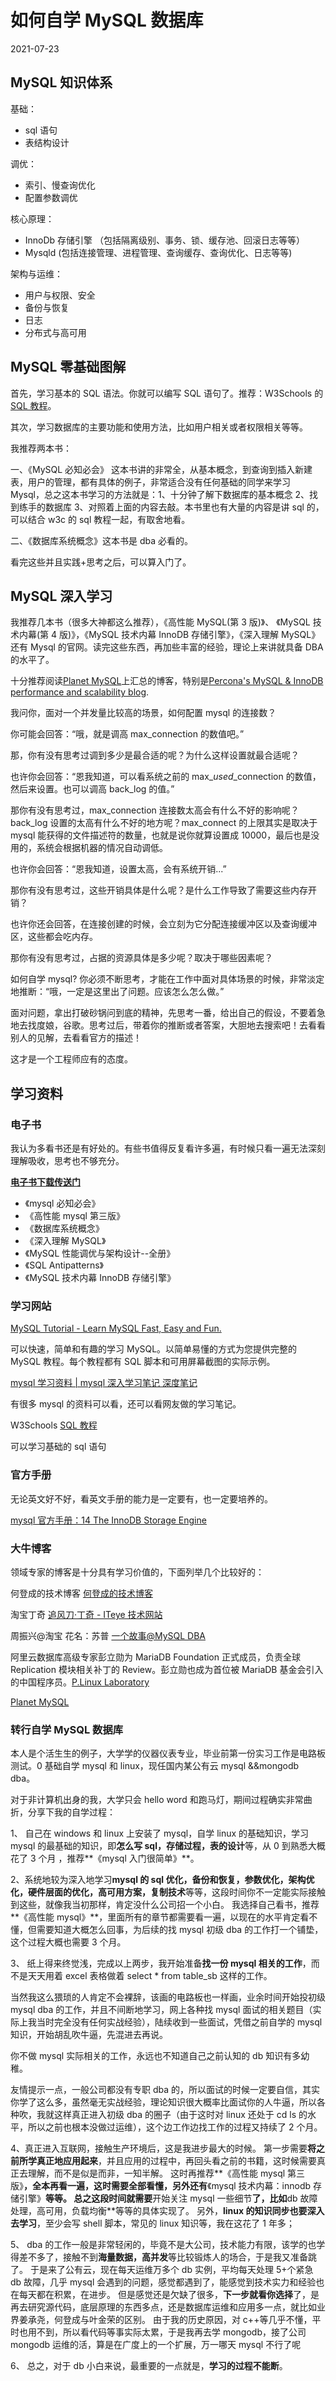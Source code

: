 # 如何自学 MySQL 数据库

2021-07-23

## MySQL 知识体系

基础：

- sql 语句
- 表结构设计

调优：

- 索引、慢查询优化
- 配置参数调优

核心原理：

- InnoDb 存储引擎 （包括隔离级别、事务、锁、缓存池、回滚日志等等）
- Mysqld (包括连接管理、进程管理、查询缓存、查询优化、日志等等)

架构与运维：

- 用户与权限、安全
- 备份与恢复
- 日志
- 分布式与高可用

## MySQL 零基础图解

首先，学习基本的 SQL 语法。你就可以编写 SQL 语句了。推荐：W3Schools 的 [SQL 教程](https://link.zhihu.com/?target=http%3A//www.w3school.com.cn/sql/)。

其次，学习数据库的主要功能和使用方法，比如用户相关或者权限相关等等。

我推荐两本书：

一、《MySQL 必知必会》 这本书讲的非常全，从基本概念，到查询到插入新建表，用户的管理，都有具体的例子，非常适合没有任何基础的同学来学习 Mysql，总之这本书学习的方法就是：1、十分钟了解下数据库的基本概念 2、找到练手的数据库 3、对照着上面的内容去敲。本书里也有大量的内容是讲 sql 的，可以结合 w3c 的 sql 教程一起，有取舍地看。

二、《数据库系统概念》这本书是 dba 必看的。

看完这些并且实践+思考之后，可以算入门了。

## MySQL 深入学习

我推荐几本书（很多大神都这么推荐），《高性能 MySQL(第 3 版)》、 《MySQL 技术内幕(第 4 版)》，《MySQL 技术内幕 InnoDB 存储引擎》，《深入理解 MySQL》还有 Mysql 的官网。读完这些东西，再加些丰富的经验，理论上来讲就具备 DBA 的水平了。

十分推荐阅读[Planet MySQL](https://link.zhihu.com/?target=http%3A//planet.mysql.com/)上汇总的博客，特别是[Percona's MySQL & InnoDB performance and scalability blog](https://link.zhihu.com/?target=http%3A//www.percona.com/blog/).

我问你，面对一个并发量比较高的场景，如何配置 mysql 的连接数？

你可能会回答：“哦，就是调高 max_connection 的数值吧。”

那，你有没有思考过调到多少是最合适的呢？为什么这样设置就最合适呢？

也许你会回答：“恩我知道，可以看系统之前的 max\__used_\_connection 的数值，然后来设置。也可以调高 back_log 的值。”

那你有没有思考过，max_connection 连接数太高会有什么不好的影响呢？back_log 设置的太高有什么不好的地方呢？max_connect 的上限其实是取决于 mysql 能获得的文件描述符的数量，也就是说你就算设置成 10000，最后也是没用的，系统会根据机器的情况自动调低。

也许你会回答：“恩我知道，设置太高，会有系统开销...”

那你有没有思考过，这些开销具体是什么呢？是什么工作导致了需要这些内存开销？

也许你还会回答，在连接创建的时候，会立刻为它分配连接缓冲区以及查询缓冲区，这些都会吃内存。

那你有没有思考过，占据的资源具体是多少呢？取决于哪些因素呢？

如何自学 mysql? 你必须不断思考，才能在工作中面对具体场景的时候，非常淡定地推断：“哦，一定是这里出了问题。应该怎么怎么做。”

面对问题，拿出打破砂锅问到底的精神，先思考一番，给出自己的假设，不要着急地去找度娘，谷歌。思考过后，带着你的推断或者答案，大胆地去搜索吧！去看看别人的见解，去看看官方的描述！

这才是一个工程师应有的态度。

## 学习资料

### 电子书

我认为多看书还是有好处的。有些书值得反复看许多遍，有时候只看一遍无法深刻理解吸收，思考也不够充分。

**[电子书下载传送门](https://link.zhihu.com/?target=http%3A//www.notedeep.com/note/38/page/282)**

- 《mysql 必知必会》
- 《高性能 mysql 第三版》
- 《数据库系统概念》
- 《深入理解 MySQL》
- 《MySQL 性能调优与架构设计--全册》
- 《SQL Antipatterns》
- 《MySQL 技术内幕 InnoDB 存储引擎》

### 学习网站

[MySQL Tutorial - Learn MySQL Fast, Easy and Fun.](https://link.zhihu.com/?target=http%3A//www.mysqltutorial.org/)

可以快速，简单和有趣的学习 MySQL。以简单易懂的方式为您提供完整的 MySQL 教程。每个教程都有 SQL 脚本和可用屏幕截图的实际示例。

[mysql 学习资料 | mysql 深入学习笔记 深度笔记](https://link.zhihu.com/?target=http%3A//www.notedeep.com/note/38/page/282)

有很多 mysql 的资料可以看，还可以看网友做的学习笔记。

W3Schools [SQL 教程](https://link.zhihu.com/?target=http%3A//www.w3school.com.cn/sql/)

可以学习基础的 sql 语句

### 官方手册

无论英文好不好，看英文手册的能力是一定要有，也一定要培养的。

[mysql 官方手册：14 The InnoDB Storage Engine](https://link.zhihu.com/?target=https%3A//dev.mysql.com/doc/refman/5.6/en/innodb-storage-engine.html)

### 大牛博客

领域专家的博客是十分具有学习价值的，下面列举几个比较好的：

何登成的技术博客 [何登成的技术博客](https://link.zhihu.com/?target=http%3A//hedengcheng.com/)

淘宝丁奇 [追风刀·丁奇 - ITeye 技术网站](https://link.zhihu.com/?target=http%3A//dinglin.iteye.com/)

周振兴@淘宝 花名：苏普 [一个故事@MySQL DBA](https://link.zhihu.com/?target=http%3A//www.orczhou.com/)

阿里云数据库高级专家彭立勋为 MariaDB Foundation 正式成员，负责全球 Replication 模块相关补丁的 Review。彭立勋也成为首位被 MariaDB 基金会引入的中国程序员。[P.Linux Laboratory](https://link.zhihu.com/?target=http%3A//www.penglixun.com/)

[Planet MySQL](https://link.zhihu.com/?target=https%3A//planet.mysql.com/)

### 转行自学 MySQL 数据库

本人是个活生生的例子，大学学的仪器仪表专业，毕业前第一份实习工作是电路板测试。0 基础自学 mysql 和 linux，现任国内某公有云 mysql &&mongodb dba。

对于非计算机出身的我，大学只会 hello word 和跑马灯，期间过程确实非常曲折，分享下我的自学过程：

1、 自己在 windows 和 linux 上安装了 mysql，自学 linux 的基础知识，学习 mysql 的最基础的知识，即**怎么写 sql，存储过程，表的设计**等，从 0 到熟悉大概花了 3 个月 ，推荐**《mysql 入门很简单》**。

2、系统地较为深入地学习**mysql 的 sql 优化，备份和恢复，参数优化，架构优化，硬件层面的优化，高可用方案，复制技术**等等，这段时间你不一定能实际接触到这些，就像我当初那样，肯定没什么公司招一个小白。
我选择自己看书，推荐**《高性能 mysql》**，里面所有的章节都需要看一遍，以现在的水平肯定看不懂，但需要知道大概怎么回事，为后续的找 mysql 初级 dba 的工作打一个铺垫，这个过程大概也需要 3 个月。

3、 纸上得来终觉浅，完成以上两步，我开始准备**找一份 mysql 相关的工作**，而不是天天用着 excel 表格做着 select \* from table_sb 这样的工作。

当然我这么猥琐的人肯定不会裸辞，该画的电路板也一样画，业余时间开始投初级 mysql dba 的工作，并且不间断地学习，网上各种找 mysql 面试的相关题目（实际上我当时完全没有任何实战经验），陆续收到一些面试，凭借之前自学的 mysql 知识，开始胡乱吹牛逼，先混进去再说。

你不做 mysql 实际相关的工作，永远也不知道自己之前认知的 db 知识有多幼稚。

友情提示一点，一般公司都没有专职 dba 的，所以面试的时候一定要自信，其实你学了这么多，虽然毫无实战经验，理论知识很大概率比面试你的人牛逼，所以各种吹，我就这样真正进入初级 dba 的圈子（由于这时对 linux 还处于 cd ls 的水平，所以之前也根本没做过运维），这个边工作边找工作的过程又持续了 2 个月。

4、真正进入互联网，接触生产环境后，这是我进步最大的时候。
第一步需要**将之前所学真正地应用起来**，并且应用的过程中，再回头看之前的书籍，这时候需要真正去理解，而不是似是而非，一知半解。
这时再推荐**《高性能 mysql 第三版》**，全本再看一遍，这时需要全部看懂，另外还有**《mysql 技术内幕：innodb 存储引擎》**等等。
总之这段时间就需要**开始关注 mysql 一些细节**了，比如**db 故障处理，高可用，负载均衡**等等的具体实现了。
另外，**linux 的知识同步也要深入去学习**，至少会写 shell 脚本，常见的 linux 知识等，我在这花了 1 年多；

5、 dba 的工作一般是非常轻闲的，毕竟不是大公司，技术能力有限，该学的也学得差不多了，接触不到**海量数据，高并发**等比较锻炼人的场合，于是我又准备跳了。
于是来了公有云，现在每天运维万多个 db 实例，平均每天处理 5+个紧急 db 故障，几乎 mysql 会遇到的问题，感觉都遇到了，能感觉到技术实力和经验也在每天都在积累，在进步。
但是感觉还是欠缺了很多，**下一步就看你选择**了，是再去研究源代码，底层原理的东西多点，还是数据库运维和应用多一点，就比如业界姜承尧，何登成与叶金荣的区别。
由于我的历史原因，对 c++等几乎不懂，平时也用不到，所以看代码等事实际太累，于是我再去学 mongodb，接了公司 mongodb 运维的活，算是在广度上的一个扩展，万一哪天 mysql 不行了呢

6、 总之，对于 db 小白来说，最重要的一点就是，**学习的过程不能断**。
